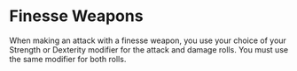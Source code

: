 # Finesse Weapons

When making an attack with a finesse weapon, you use your choice of your Strength or Dexterity modifier for the attack and damage rolls. You must use the same modifier for both rolls.
